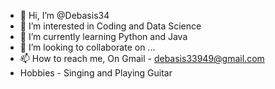 - 👋 Hi, I’m @Debasis34
- 👀 I’m interested in Coding and Data Science
- 🌱 I’m currently learning Python and Java
- 💞️ I’m looking to collaborate on ...
- 📫 How to reach me, On Gmail - debasis33949@gmail.com
- Hobbies - Singing and Playing Guitar
<!---
Debasis34/Debasis34 is a ✨ special ✨ repository because its `README.md` (this file) appears on your GitHub profile.
You can click the Preview link to take a look at your changes.
--->
